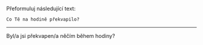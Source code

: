 Přeformuluj následující text:

```
Co Tě na hodině překvapilo?
```

---

<!-- chatcmpl-75iVtw8ZNVNF2h0a0ZquGosvVdyBS -->

Byl/a jsi překvapen/a něčím během hodiny?
